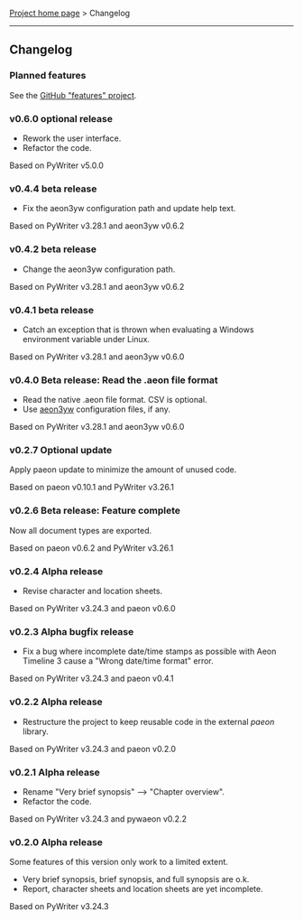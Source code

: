 [Project home page](index) > Changelog

------------------------------------------------------------------------

## Changelog

### Planned features

See the [GitHub "features" project](https://github.com/peter88213/aeon3odt/projects/1).

### v0.6.0 optional release

- Rework the user interface. 
- Refactor the code.

Based on PyWriter v5.0.0

### v0.4.4 beta release

- Fix the aeon3yw configuration path and update help text.

Based on PyWriter v3.28.1 and aeon3yw v0.6.2

### v0.4.2 beta release

- Change the aeon3yw configuration path.

Based on PyWriter v3.28.1 and aeon3yw v0.6.2

### v0.4.1 beta release

- Catch an exception that is thrown when evaluating a Windows environment variable under Linux.

Based on PyWriter v3.28.1 and aeon3yw v0.6.0

### v0.4.0 Beta release: Read the .aeon file format 

- Read the native .aeon file format. CSV is optional.
- Use [aeon3yw](https://peter88213.github.io/aeon3yw/) configuration files, if any.

Based on PyWriter v3.28.1 and aeon3yw v0.6.0

### v0.2.7 Optional update

Apply paeon update to minimize the amount of unused code.

Based on paeon v0.10.1 and PyWriter v3.26.1

### v0.2.6 Beta release: Feature complete 

Now all document types are exported.

Based on paeon v0.6.2 and PyWriter v3.26.1

### v0.2.4 Alpha release

- Revise character and location sheets.

Based on PyWriter v3.24.3 and paeon v0.6.0

### v0.2.3 Alpha bugfix release

- Fix a bug where incomplete date/time stamps as possible with Aeon Timeline 3 cause a "Wrong date/time format" error.

Based on PyWriter v3.24.3 and paeon v0.4.1

### v0.2.2 Alpha release

- Restructure the project to keep reusable code in the external *paeon* library.

Based on PyWriter v3.24.3 and paeon v0.2.0

### v0.2.1 Alpha release

- Rename "Very brief synopsis" --> "Chapter overview".
- Refactor the code.

Based on PyWriter v3.24.3 and pywaeon v0.2.2

### v0.2.0 Alpha release

Some features of this version only work to a limited extent.

- Very brief synopsis, brief synopsis, and full synopsis are o.k.
- Report, character sheets and location sheets are yet incomplete.

Based on PyWriter v3.24.3

